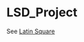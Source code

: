 # LSD_Project

See <a href="https://en.wikipedia.org/wiki/Latin_square" target="_blank">Latin Square</a>
